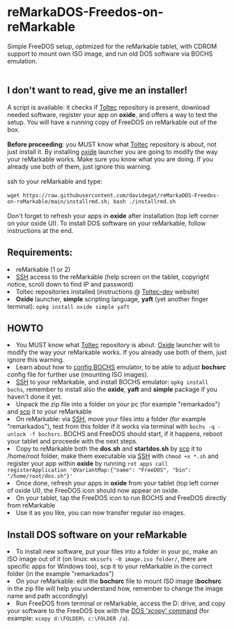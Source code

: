 # reMarkaDOS-Freedos-on-reMarkable
Simple FreeDOS setup, optimized for the reMarkable tablet, with CDROM support to mount own ISO image, and run old DOS software via BOCHS emulation.<br>
<br>
<h2>I don't want to read, give me an installer!</h2>
A script is available: it checks if <a href="https://toltec-dev.org/">Toltec</a> repository is present, download needed software, register your app on <b>oxide</b>, and offers a way to test the setup. You will have a running copy of FreeDOS on reMarkable out of the box.<br><br><b>Before proceeding</b>: you MUST know what <a href="https://toltec-dev.org/">Toltec</a> repository is about, not just install it. By installing <a href="https://github.com/Eeems/oxide">oxide</a> launcher you are going to modify the way your reMarkable works. Make sure you know what you are doing. If you already use both of them, just ignore this warning.<br><br>
ssh to your reMarkable and type:<br><br>
<code>wget https://raw.githubusercontent.com/davidegat/reMarkaDOS-Freedos-on-reMarkable/main/installrmd.sh; bash ./installrmd.sh</code><br><br>
Don't forget to refresh your apps in <b>oxide</b> after installation (top left corner on your oxide UI). To install DOS software on your reMarkable, follow instructions at the end.
<h2>Requirements:</h2>
<li>reMarkable (1 or 2)
<li><a href="https://man7.org/linux/man-pages/man1/ssh.1.html">SSH</a> access to the reMarkable (help screen on the tablet, copyright notice, scroll down to find IP and password)
<li>Toltec repositories installed (instructions @ <a href="https://toltec-dev.org/">Toltec-dev</a> website)
<li><b>Oxide</b> launcher, <b>simple</b> scripting language, <b>yaft</b> (yet another finger terminal): <code>opkg install oxide simple yaft</code>
<h2>HOWTO</h2>
<li>You MUST know what <a href="https://toltec-dev.org/">Toltec</a> repository is about. <a href="https://github.com/Eeems/oxide">Oxide</a> launcher will to modify the way your reMarkable works. If you already use both of them, just ignore this warning.
<li>Learn about how to <a href="https://bochs.sourceforge.io/doc/docbook/user/bochsrc.html">config BOCHS</a> emulator, to be able to adjust <b>bochsrc</b> config file for further use (mounting ISO images).
<li><a href="https://man7.org/linux/man-pages/man1/ssh.1.html">SSH</a> to your reMarkable, and install BOCHS emulator: <code>opkg install bochs</code>, remember to install also the <b>oxide</b>, <b>yaft</b> and <b>simple</b> package if you haven't done it yet.
<li>Unpack the zip file into a folder on your pc (for example "remarkados") and <a href="https://linux.die.net/man/1/scp">scp</a> it to your reMarkable
<li>On reMarkable: via <a href="https://man7.org/linux/man-pages/man1/ssh.1.html">SSH</a>, move your files into a folder (for example "remarkados"), test from this folder if it works via terminal with <code>bochs -q -unlock -f bochsrc</code>. BOCHS and FreeDOS should start, if it happens, reboot your tablet and proceede with the next steps.
<li>Copy to reMarkable both the <b>dos.sh</b> and <b>startdos.sh</b> by <a href="https://linux.die.net/man/1/scp">scp</a> it to /home/root folder, make them executable via <a href="https://man7.org/linux/man-pages/man1/ssh.1.html">SSH</a> with <code>chmod +x *.sh</code> and register your app within <b>oxide</b> by running <code>rot apps call registerApplication 'QVariantMap:{"name": "FreeDOS", "bin": "/home/root/dos.sh"}'</code>
<li>Once done, refresh your apps in <b>oxide</b> from your tablet (top left corner of oxide UI), the FreeDOS icon should now appear on oxide.
<li>On your tablet, tap the FreeDOS icon to run BOCHS and FreeDOS directly from reMarkable
<li>Use it as you like, you can now transfer regular iso images.
  <h2>Install DOS software on your reMarkable</h2>
<li>To install new software, put your files into a folder in your pc, make an ISO image out of it (on linux: <code>mkisofs -0 image.iso folder/</code>, there are specific apps for Windows too), scp it to your reMarkable in the correct folder (in the example "remarkados")
<li>On your reMarkable: edit the <b>bochsrc</b> file to mount ISO image (<b>bochsrc</b> in the zip file will help you understand how, remember to change the image name and path accordingly)
<li>Run FreeDOS from terminal or reMarkable, access the D: drive, and copy your software to the FreeDOS box with the <a href="https://home.csulb.edu/~murdock/xcopy.html">DOS 'xcopy' command</a> (for example: <code>xcopy d:\FOLDER\ c:\FOLDER /a</code>).
